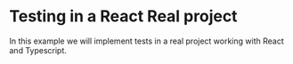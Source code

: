 # Testing in a React Real project

In this example we will implement tests in a real project working with React and Typescript.
